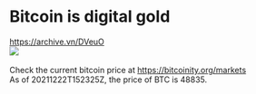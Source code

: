 # Bitcoin is digital gold
<a href="https://archive.vn/DVeuO">https://archive.vn/DVeuO</a>
<br>
<img src="https://user-images.githubusercontent.com/67095707/84996273-8d009080-b13c-11ea-8550-0de9a061bb4b.jpg"></img><br>
<br>
Check the current bitcoin price at <a href="https://bitcoinity.org/markets">https://bitcoinity.org/markets</a><br>
As of 20211222T152325Z, the price of BTC is 48835.<br>
<br>
<br>

